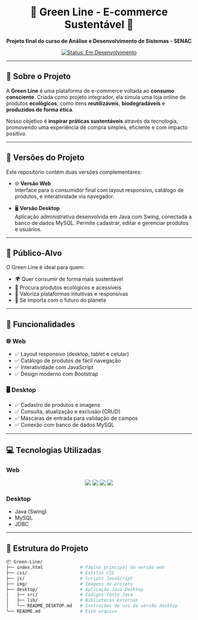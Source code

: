 <h1 align="center">🌿 Green Line - E-commerce Sustentável 🌱</h1>

<p align="center">
  <strong>Projeto final do curso de Análise e Desenvolvimento de Sistemas - SENAC</strong>
</p>

<p align="center">
  <a href="#"><img src="https://img.shields.io/badge/Status-Em%20Desenvolvimento-FFA500?style=flat-square" alt="Status: Em Desenvolvimento"></a>
</p>

---

## 📖 Sobre o Projeto

A **Green Line** é uma plataforma de e-commerce voltada ao **consumo consciente**. Criada como projeto integrador, ela simula uma loja online de produtos **ecológicos**, como itens **reutilizáveis**, **biodegradáveis** e **produzidos de forma ética**.

Nosso objetivo é **inspirar práticas sustentáveis** através da tecnologia, promovendo uma experiência de compra simples, eficiente e com impacto positivo.

---

## 💾 Versões do Projeto

Este repositório contém duas versões complementares:

- 🌐 **Versão Web**  
  Interface para o consumidor final com layout responsivo, catálogo de produtos, e interatividade via navegador.

- 🖥️ **Versão Desktop**  
  Aplicação administrativa desenvolvida em Java com Swing, conectada a banco de dados MySQL. Permite cadastrar, editar e gerenciar produtos e usuários.

---

## 🎯 Público-Alvo

O Green Line é ideal para quem:

- 🌍 Quer consumir de forma mais sustentável  
- 🛒 Procura produtos ecológicos e acessíveis  
- 📱 Valoriza plataformas intuitivas e responsivas  
- 💚 Se importa com o futuro do planeta

---

## 🧩 Funcionalidades

### 🌐 Web
- ✅ Layout responsivo (desktop, tablet e celular)
- ✅ Catálogo de produtos de fácil navegação
- ✅ Interatividade com JavaScript
- ✅ Design moderno com Bootstrap

### 🖥️ Desktop
- ✅ Cadastro de produtos e imagens
- ✅ Consulta, atualização e exclusão (CRUD)
- ✅ Máscaras de entrada para validação de campos
- ✅ Conexão com banco de dados MySQL

---

## 💻 Tecnologias Utilizadas

### Web

<p align="center">
  <img src="https://img.shields.io/badge/HTML5-E34F26?style=flat-square&logo=html5&logoColor=white">
  <img src="https://img.shields.io/badge/CSS3-1572B6?style=flat-square&logo=css3&logoColor=white">
  <img src="https://img.shields.io/badge/JavaScript-F7DF1E?style=flat-square&logo=javascript&logoColor=black">
  <img src="https://img.shields.io/badge/Bootstrap-563D7C?style=flat-square&logo=bootstrap&logoColor=white">
</p>

### Desktop

- Java (Swing)
- MySQL
- JDBC

---

## 📁 Estrutura do Projeto

```bash
📦 Green-Line/
├── index.html              # Página principal da versão web
├── css/                    # Estilos CSS
├── js/                     # Scripts JavaScript
├── img/                    # Imagens do projeto
├── desktop/                # Aplicação Java Desktop
│   ├── src/                # Códigos-fonte Java
│   ├── lib/                # Bibliotecas externas
│   └── README_DESKTOP.md   # Instruções de uso da versão desktop
└── README.md               # Este arquivo

